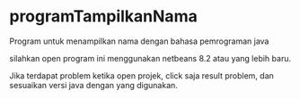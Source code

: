 # programTampilkanNama
Program untuk menampilkan nama dengan bahasa pemrograman java

silahkan open program ini menggunakan netbeans 8.2 atau yang lebih baru.

Jika terdapat problem ketika open projek, click saja result problem, dan sesuaikan versi java dengan yang digunakan.

